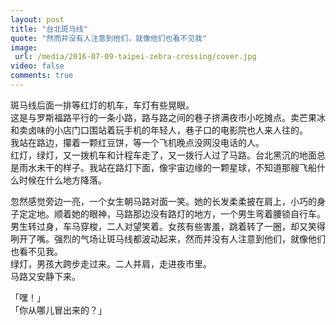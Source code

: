 ```yaml
---
layout: post
title: "台北斑马线"
quote: "然而并没有人注意到他们，就像他们也看不见我"
image: 
 url: /media/2016-07-09-taipei-zebra-crossing/cover.jpg
video: false
comments: true
---
```



斑马线后面一排等红灯的机车，车灯有些晃眼。  
这是与罗斯福路平行的一条小路，路与路之间的巷子挤满夜市小吃摊点。卖芒果冰和卖卤味的小店门口围站着玩手机的年轻人，巷子口的电影院也人来人往的。  
我站在路边，攥着一颗红豆饼，等一个飞机晚点没网没电话的人。  
红灯，绿灯，又一拨机车和计程车走了，又一拨行人过了马路。台北黑沉的地面总是雨水未干的样子。我站在路灯下面，像宇宙边缘的一颗星球，不知道那艘飞船什么时候在什么地方降落。  
  
忽然感觉旁边一亮，一个女生朝马路对面一笑。她的长发柔柔披在肩上，小巧的身子定定地。顺着她的眼神，马路那边没有路灯的地方，一个男生弯着腰锁自行车。  
男生转过身，车马穿梭，二人对望笑着。女孩有些害羞，跳着转了一圈，却又笑得咧开了嘴。强烈的气场让斑马线都波动起来，然而并没有人注意到他们，就像他们也看不见我。  
绿灯，男孩大跨步走过来。二人并肩，走进夜市里。  
马路又安静下来。  
  
「嘿！」  
「你从哪儿冒出来的？」




